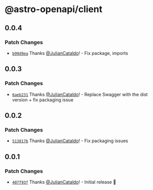 # @astro-openapi/client

## 0.0.4

### Patch Changes

- [`b99d9ea`](https://github.com/JulianCataldo/astro-openapi/commit/b99d9eabb93ef8bf1bb0983813ea34eb13e93f0c) Thanks [@JulianCataldo](https://github.com/JulianCataldo)! - Fix package, imports

## 0.0.3

### Patch Changes

- [`6aeb231`](https://github.com/JulianCataldo/astro-openapi/commit/6aeb231c399eda30cfabc813e59dd2a76fbda9ea) Thanks [@JulianCataldo](https://github.com/JulianCataldo)! - Replace Swagger with the dist version + fix packaging issue

## 0.0.2

### Patch Changes

- [`513817b`](https://github.com/JulianCataldo/astro-openapi/commit/513817b50b7b169a33b7078d42c172875cacd11d) Thanks [@JulianCataldo](https://github.com/JulianCataldo)! - Fix packaging issues

## 0.0.1

### Patch Changes

- [`407f93f`](https://github.com/JulianCataldo/astro-openapi/commit/407f93f8cb58151f2287367d71b2ad8fa1467de5) Thanks [@JulianCataldo](https://github.com/JulianCataldo)! - Initial release 🎊
